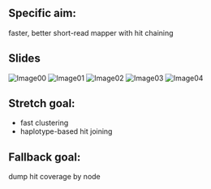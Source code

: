 
## Specific aim:
faster, better short-read mapper with hit chaining

## Slides

![Image00](https://github.com/NCBI-Hackathons/TheHumanPangenome/raw/master/Giraffe/images/00.png)
![Image01](https://github.com/NCBI-Hackathons/TheHumanPangenome/raw/master/Giraffe/images/01.png)
![Image02](https://github.com/NCBI-Hackathons/TheHumanPangenome/raw/master/Giraffe/images/02.png)
![Image03](https://github.com/NCBI-Hackathons/TheHumanPangenome/raw/master/Giraffe/images/03.png)
![Image04](https://github.com/NCBI-Hackathons/TheHumanPangenome/raw/master/Giraffe/images/04.png)

## Stretch goal:
* fast clustering
* haplotype-based hit joining

## Fallback goal:
dump hit coverage by node
